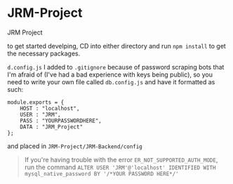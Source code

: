 # JRM-Project
JRM Project

to get started develping, CD into either directory and run `npm install` to get the necessary packages.

`d.config.js` I added to `.gitignore` because of password scraping bots that I'm afraid of (I've had a bad experience with keys being public), so you need to write your own file called `db.config.js` and have it formatted as such:
```
module.exports = {
    HOST : "localhost",
    USER : "JRM",
    PASS : "YOURPASSWORDHERE",
    DATA : "JRM_Project"
};
```
and placed in `JRM-Project/JRM-Backend/config`

> If you're having trouble with the error `ER_NOT_SUPPORTED_AUTH_MODE`, run the command `ALTER USER 'JRM'@'localhost' IDENTIFIED WITH mysql_native_password BY '/*YOUR PASSWORD HERE*/'`